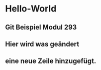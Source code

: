 # Hello-World

## Git Beispiel Modul 293

## Hier wird was geändert

## eine neue Zeile hinzugefügt.
